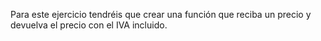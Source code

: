 Para este ejercicio tendréis que crear una función que reciba un precio y devuelva el precio con el IVA incluido.